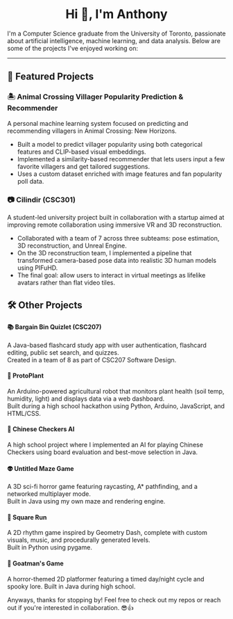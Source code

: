 <h1 align="center">Hi 👋, I'm Anthony</h1>

I'm a Computer Science graduate from the University of Toronto, passionate about artificial intelligence, machine learning, and data analysis. Below are some of the projects I've enjoyed working on:

---

## 🌟 Featured Projects

### 🏝️ Animal Crossing Villager Popularity Prediction & Recommender
A personal machine learning system focused on predicting and recommending villagers in Animal Crossing: New Horizons.
- Built a model to predict villager popularity using both categorical features and CLIP-based visual embeddings.
- Implemented a similarity-based recommender that lets users input a few favorite villagers and get tailored suggestions.
- Uses a custom dataset enriched with image features and fan popularity poll data.

### 📷 Cilindir (CSC301)
A student-led university project built in collaboration with a startup aimed at improving remote collaboration using immersive VR and 3D reconstruction.
- Collaborated with a team of 7 across three subteams: pose estimation, 3D reconstruction, and Unreal Engine.
- On the 3D reconstruction team, I implemented a pipeline that transformed camera-based pose data into realistic 3D human models using PIFuHD.
- The final goal: allow users to interact in virtual meetings as lifelike avatars rather than flat video tiles.

## 🛠️ Other Projects

#### 📚 Bargain Bin Quizlet (CSC207)
A Java-based flashcard study app with user authentication, flashcard editing, public set search, and quizzes.  
Created in a team of 8 as part of CSC207 Software Design.

#### 🌱 ProtoPlant  
An Arduino-powered agricultural robot that monitors plant health (soil temp, humidity, light) and displays data via a web dashboard.  
Built during a high school hackathon using Python, Arduino, JavaScript, and HTML/CSS.

#### 🎲 Chinese Checkers AI  
A high school project where I implemented an AI for playing Chinese Checkers using board evaluation and best-move selection in Java.

#### 👽 Untitled Maze Game  
A 3D sci-fi horror game featuring raycasting, A* pathfinding, and a networked multiplayer mode.  
Built in Java using my own maze and rendering engine.

#### 💠 Square Run  
A 2D rhythm game inspired by Geometry Dash, complete with custom visuals, music, and procedurally generated levels.  
Built in Python using pygame.

#### 🐐 Goatman's Game  
A horror-themed 2D platformer featuring a timed day/night cycle and spooky lore. Built in Java during high school.

Anyways, thanks for stopping by! Feel free to check out my repos or reach out if you're interested in collaboration. 😎👍
